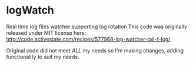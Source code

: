 logWatch
========

Real time log files watcher supporting log rotation
This code was originally released under MIT license here:
     http://code.activestate.com/recipes/577968-log-watcher-tail-f-log/

Original code did not meet *ALL* my needs so I'm making changes, adding functionality to suit my needs.
